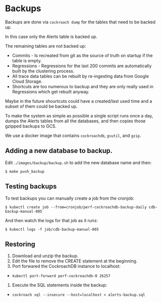 # Backups

Backups are done via `cockroach dump` for the tables that need to be backed up.

In this case only the Alerts table is backed up.

The remaining tables are not backed up:

- Commits - Is recreated from git as the source of truth on startup if the table is empty.
- Regressions - Regressions for the last 200 commits are automatically built
  by the clustering process.
- All trace data tables can be rebuilt by re-ingesting data from Google Cloud Storage.
- Shortcuts are too numerous to backup and they are only really used
  in Regressions which get rebuilt anyway.

Maybe in the future shourtcuts could have a created/last used time and a subset
of them could be backed up.

To make the system as simple as possible a single script runs once a day, dumps
the Alerts tables from all the databases, and then copies those gzipped backups
to GCS.

We use a docker image that contains `cockroachdb`, `gsutil`, and `gzip`.

## Adding a new database to backup.

Edit `./images/backup/backup.sh` to add the new database name and then:

    $ make push_backup

## Testing backups

To test backups you can manually create a job from the cronjob:

    $ kubectl create job --from=cronjob/perf-cockroachdb-backup-daily cdb-backup-manual-005

And then watch the logs for that job as it runs:

    $ kubectl logs -f job/cdb-backup-manual-005

## Restoring

1. Download and unzip the backup.
1. Edit the file to remove the CREATE statement at the beginning.
1. Port forwared the CockroachDB instance to localhost:
  * `kubectl port-forward perf-cockroachdb-0 26257`
1. Execute the SQL statements inside the backup:
  * `cockroach sql --insecure --host=localhost < alerts-backup.sql `
